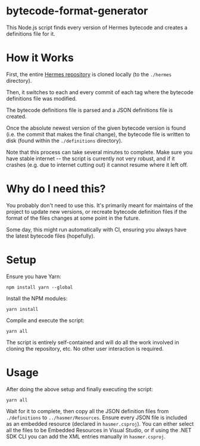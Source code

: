 # bytecode-format-generator

This Node.js script finds every version of Hermes bytecode and creates a definitions file for it.

# How it Works

First, the entire [Hermes repository](https://github.com/facebook/hermes) is cloned locally (to the `./hermes` directory).

Then, it switches to each and every commit of each tag where the bytecode definitions file was modified.

The bytecode definitions file is parsed and a JSON definitions file is created.

Once the absolute newest version of the given bytecode version is found (i.e. the commit that makes the final change), the bytecode file is written to disk (found within the `./definitions` directory).

Note that this process can take several minutes to complete. Make sure you have stable internet -- the script is currently not very robust, and if it crashes (e.g. due to internet cutting out) it cannot resume where it left off.

# Why do I need this?

You probably don't need to use this. It's primarily meant for maintains of the project to update new versions, or recreate bytecode definition files if the format of the files changes at some point in the future.

Some day, this might run automatically with CI, ensuring you always have the latest bytecode files (hopefully).

# Setup

Ensure you have Yarn:
```
npm install yarn --global
```
Install the NPM modules:
```
yarn install
```
Compile and execute the script:
```
yarn all
```

The script is entirely self-contained and will do all the work involved in cloning the repository, etc. No other user interaction is required.

# Usage

After doing the above setup and finally executing the script:
```
yarn all
```
Wait for it to complete, then copy all the JSON definition files from `./definitions` to `../hasmer/Resources`. Ensure every JSON file is included as an embedded resource (declared in `hasmer.csproj`). You can either select all the files to be Embedded Resources in Visual Studio, or if using the .NET SDK CLI you can add the XML entries manually in `hasmer.csproj`.

